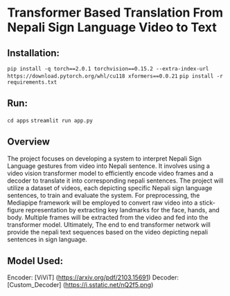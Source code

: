 # Transformer Based Translation From Nepali Sign Language Video to Text

## Installation:

`pip install -q torch==2.0.1 torchvision==0.15.2 --extra-index-url https://download.pytorch.org/whl/cu118 xformers==0.0.21`
`pip install -r requirements.txt`

## Run:

`cd apps`
`streamlit run app.py`

## Overview

The project focuses on developing a system to interpret Nepali Sign Language gestures from video into Nepali sentence. It involves using a video vision transformer model to efficiently encode video frames and a decoder to translate it into corresponding nepali sentences. The project will utilize a dataset of videos, each depicting specific Nepali sign language sentences, to train and evaluate the system. For preprocessing, the Mediapipe framework will be employed to convert raw video into a stick-figure representation by extracting key landmarks for the face, hands, and body. Multiple frames will be extracted from the video and fed into the transformer model. Ultimately, The end to end transformer network will provide the nepali text sequences based on the video depicting nepali sentences in sign language.

## Model Used:

Encoder: [ViViT] (https://arxiv.org/pdf/2103.15691)
Decoder: [Custom_Decoder] (https://i.sstatic.net/nQ2f5.png)

